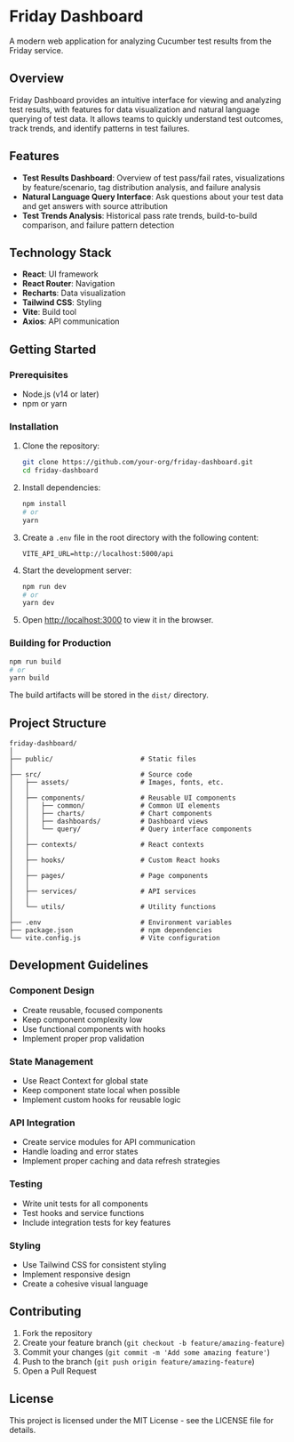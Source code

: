 # Friday Dashboard

A modern web application for analyzing Cucumber test results from the Friday service.

## Overview

Friday Dashboard provides an intuitive interface for viewing and analyzing test results, with features for data visualization and natural language querying of test data. It allows teams to quickly understand test outcomes, track trends, and identify patterns in test failures.

## Features

- **Test Results Dashboard**: Overview of test pass/fail rates, visualizations by feature/scenario, tag distribution analysis, and failure analysis
- **Natural Language Query Interface**: Ask questions about your test data and get answers with source attribution
- **Test Trends Analysis**: Historical pass rate trends, build-to-build comparison, and failure pattern detection

## Technology Stack

- **React**: UI framework
- **React Router**: Navigation
- **Recharts**: Data visualization
- **Tailwind CSS**: Styling
- **Vite**: Build tool
- **Axios**: API communication

## Getting Started

### Prerequisites

- Node.js (v14 or later)
- npm or yarn

### Installation

1. Clone the repository:
   ```bash
   git clone https://github.com/your-org/friday-dashboard.git
   cd friday-dashboard
   ```

2. Install dependencies:
   ```bash
   npm install
   # or
   yarn
   ```

3. Create a `.env` file in the root directory with the following content:
   ```
   VITE_API_URL=http://localhost:5000/api
   ```

4. Start the development server:
   ```bash
   npm run dev
   # or
   yarn dev
   ```

5. Open [http://localhost:3000](http://localhost:3000) to view it in the browser.

### Building for Production

```bash
npm run build
# or
yarn build
```

The build artifacts will be stored in the `dist/` directory.

## Project Structure

```
friday-dashboard/
│
├── public/                      # Static files
│
├── src/                         # Source code
│   ├── assets/                  # Images, fonts, etc.
│   │
│   ├── components/              # Reusable UI components
│   │   ├── common/              # Common UI elements
│   │   ├── charts/              # Chart components
│   │   ├── dashboards/          # Dashboard views
│   │   └── query/               # Query interface components
│   │
│   ├── contexts/                # React contexts
│   │
│   ├── hooks/                   # Custom React hooks
│   │
│   ├── pages/                   # Page components
│   │
│   ├── services/                # API services
│   │
│   └── utils/                   # Utility functions
│
├── .env                         # Environment variables
├── package.json                 # npm dependencies
└── vite.config.js               # Vite configuration
```

## Development Guidelines

### Component Design

- Create reusable, focused components
- Keep component complexity low
- Use functional components with hooks
- Implement proper prop validation

### State Management

- Use React Context for global state
- Keep component state local when possible
- Implement custom hooks for reusable logic

### API Integration

- Create service modules for API communication
- Handle loading and error states
- Implement proper caching and data refresh strategies

### Testing

- Write unit tests for all components
- Test hooks and service functions
- Include integration tests for key features

### Styling

- Use Tailwind CSS for consistent styling
- Implement responsive design
- Create a cohesive visual language

## Contributing

1. Fork the repository
2. Create your feature branch (`git checkout -b feature/amazing-feature`)
3. Commit your changes (`git commit -m 'Add some amazing feature'`)
4. Push to the branch (`git push origin feature/amazing-feature`)
5. Open a Pull Request

## License

This project is licensed under the MIT License - see the LICENSE file for details.